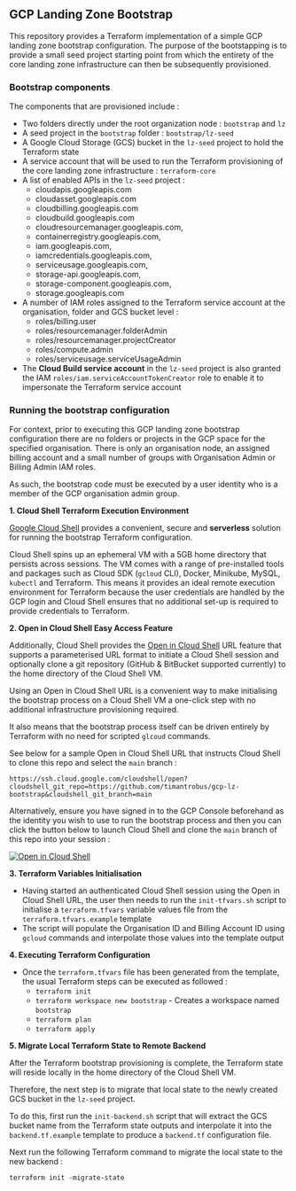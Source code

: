 ## GCP Landing Zone Bootstrap 

This repository provides a Terraform implementation of a simple GCP landing zone bootstrap configuration. The purpose of the bootstapping is to provide a small seed project starting point from which the entirety of the core landing zone infrastructure can then be subsequently provisioned.

### Bootstrap components

The components that are provisioned include :

- Two folders directly under the root organization node : `bootstrap` and `lz`
- A seed project in the `bootstrap` folder : `bootstrap/lz-seed`
- A Google Cloud Storage (GCS) bucket in the `lz-seed` project to hold the Terraform state
- A service account that will be used to run the Terraform provisioning of the core landing zone infrastructure : `terraform-core`
- A list of enabled APIs in the `lz-seed` project :
   - cloudapis.googleapis.com
   - cloudasset.googleapis.com
   - cloudbilling.googleapis.com
   - cloudbuild.googleapis.com
   - cloudresourcemanager.googleapis.com,
   - containerregistry.googleapis.com,
   - iam.googleapis.com,
   - iamcredentials.googleapis.com,
   - serviceusage.googleapis.com,
   - storage-api.googleapis.com,
   - storage-component.googleapis.com,
   - storage.googleapis.com
- A number of IAM roles assigned to the Terraform service account at the organisation, folder and GCS bucket level :
   - roles/billing.user
   - roles/resourcemanager.folderAdmin
   - roles/resourcemanager.projectCreator
   - roles/compute.admin
   - roles/serviceusage.serviceUsageAdmin
- The __Cloud Build service account__ in the `lz-seed` project is also granted the IAM `roles/iam.serviceAccountTokenCreator` role to enable it to impersonate the Terraform service account

### Running the bootstrap configuration

For context, prior to executing this GCP landing zone bootstrap configuration there are no folders or projects in the GCP space for the specified organisation. There is only an organisation node, an assigned billing account and a small number of groups with Organisation Admin or Billing Admin IAM roles.

As such, the bootstrap code must be executed by a user identity who is a member of the GCP organisation admin group.

__1. Cloud Shell Terraform Execution Environment__

[Google Cloud Shell](https://cloud.google.com/shell/docs/using-cloud-shell) provides a convenient, secure and **serverless** solution for running the bootstrap Terraform configuration.

Cloud Shell spins up an ephemeral VM with a 5GB home directory that persists across sessions. The VM comes with a range of pre-installed tools and packages such as Cloud SDK (`gcloud` CLI), Docker, Minikube, MySQL, `kubectl` and Terraform. This means it provides an ideal remote execution environment for Terraform because the user credentials are handled by the GCP login and Cloud Shell ensures that no additional set-up is required to provide credentials to Terraform.

__2. Open in Cloud Shell Easy Access Feature__

Additionally, Cloud Shell provides the [Open in Cloud Shell](https://cloud.google.com/shell/docs/open-in-cloud-shell) URL feature that supports a parameterised URL format to initiate a Cloud Shell session and optionally clone a git repository (GitHub & BitBucket supported currently) to the home directory of the Cloud Shell VM.

Using an Open in Cloud Shell URL is a convenient way to make initialising the bootstrap process on a Cloud Shell VM a one-click step with no additional infrastructure provisioning required.

It also means that the bootstrap process itself can be driven entirely by Terraform with no need for scripted `glcoud` commands.

See below for a sample Open in Cloud Shell URL that instructs Cloud Shell to clone this repo and select the `main` branch :

```
https://ssh.cloud.google.com/cloudshell/open?cloudshell_git_repo=https://github.com/timantrobus/gcp-lz-bootstrap&cloudshell_git_branch=main
```

Alternatively, ensure you have signed in to the GCP Console beforehand as the identity you wish to use to run the bootstrap process and then you can click the button below to launch Cloud Shell and clone the `main` branch of this repo into your session  :

[![Open in Cloud Shell](https://gstatic.com/cloudssh/images/open-btn.svg)](https://ssh.cloud.google.com/cloudshell/open?cloudshell_git_repo=https://github.com/timantrobus/gcp-lz-bootstrap&cloudshell_git_branch=main)

__3. Terraform Variables Initialisation__

- Having started an authenticated Cloud Shell session using the Open in Cloud Shell URL, the user then needs to run the `init-tfvars.sh` script to initialise a `terraform.tfvars` variable values file from the `terraform.tfvars.example` template
- The script will populate the Organisation ID and Billing Account ID using `gcloud` commands and interpolate those values into the template output

__4. Executing Terraform Configuration__

- Once the `terraform.tfvars` file has been generated from the template, the usual Terraform steps can be executed as followed :
   - `terraform init`
   - `terraform workspace new bootstrap` - Creates a workspace named `bootstrap`
   - `terraform plan`
   - `terraform apply` 

__5. Migrate Local Terraform State to Remote Backend__

After the Terraform bootstrap provisioning is complete, the Terraform state will reside locally in the home directory of the Cloud Shell VM. 

Therefore, the next step is to migrate that local state to the newly created GCS bucket in the `lz-seed` project.

To do this, first run the `init-backend.sh` script that will extract the GCS bucket name from the Terraform state outputs and interpolate it into the `backend.tf.example` template to produce a `backend.tf` configuration file.

Next run the following Terraform command to migrate the local state to the new backend :

```
terraform init -migrate-state
```